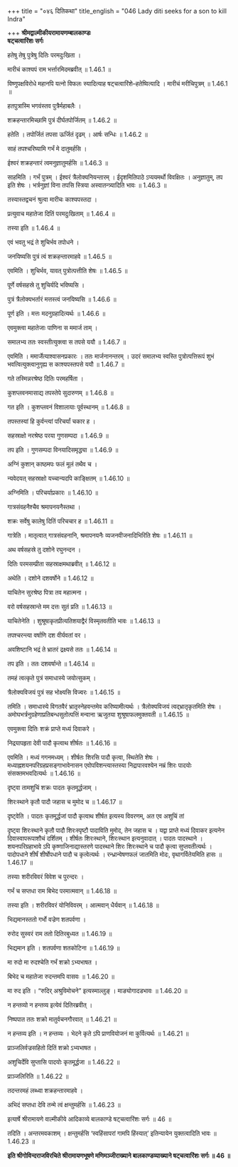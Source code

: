 +++
title = "०४६ दितिकथा"
title_english = "046 Lady diti seeks for a son to kill Indra"

+++
**श्रीमद्वाल्मीकीयरामायणम्बालकाण्डः  
षट्चत्वारिंशः सर्गः**

हतेषु तेषु पुत्रेषु दितिः परमदुःखिता ।

मारीचं काश्यपं राम भर्त्तारमिदमब्रवीत् ॥ 1.46.1 ॥

विष्णुपक्षविरोधे महानपि यत्नो विफलः स्यादित्याह षट्चत्वारिंशे–हतेष्वित्यादि । मारीचं मरीचिपुत्रम् ॥ 1.46.1 ॥

हतपुत्रास्मि भगवंस्तव पुत्रैर्महाबलैः ।

शक्रहन्तारमिच्छामि पुत्रं दीर्घतपोर्जितम् ॥ 1.46.2 ॥

हतेति । तपोर्जितं तपसा ऊर्जितं दृढम् । आर्षः सन्धिः ॥ 1.46.2 ॥

साहं तपश्चरिष्यामि गर्भं मे दातुमर्हसि ।

ईश्वरं शक्रहन्तारं त्वमनुज्ञातुमर्हसि ॥ 1.46.3 ॥

साहमिति । गर्भं पुत्रम् । ईश्वरं त्रैलोक्यनियन्तारम् । ईदृशमितिपाठे ऽप्ययमर्थो विवक्षितः । अनुज्ञातुम्, तप इति शेषः । भर्त्रनुज्ञां विना तपसि स्त्रिया अस्वातन्त्र्यादिति भावः ॥ 1.46.3 ॥

तस्यास्तद्वचनं श्रुत्वा मारीचः काश्यपस्तदा ।

प्रत्युवाच महातेजा दितिं परमदुःखिताम् ॥ 1.46.4 ॥

तस्या इति ॥ 1.46.4 ॥

एवं भवतु भद्रं ते शुचिर्भव तपोधने ।

जनयिष्यसि पुत्रं त्वं शक्रहन्तारमाहवे ॥ 1.46.5 ॥

एवमिति । शुचिर्भव, यावत् पुत्रोत्पत्तीति शेषः ॥ 1.46.5 ॥

पूर्णे वर्षसहस्रे तु शुचिर्यदि भविष्यसि ।

पुत्रं त्रैलोक्यभर्तारं मत्तस्त्वं जनयिष्यसि ॥ 1.46.6 ॥

पूर्ण इति । मत्तः मदनुग्रहादित्यर्थः ॥ 1.46.6 ॥

एवमुक्त्वा महातेजाः पाणिना स ममार्ज ताम् ।

समालभ्य ततः स्वस्तीत्युक्त्वा स तपसे ययौ ॥ 1.46.7 ॥

एवमिति । ममार्जेत्याश्वासनप्रकारः । ततः मार्जनानन्तरम् । उदरं समालभ्य स्वस्ति पुत्रोत्पत्तिरूपं शुभं भवत्वित्युक्त्वानुगृह्य स काश्यपस्तपसे ययौ ॥ 1.46.7 ॥

गते तस्मिन्नरश्रेष्ठ दितिः परमहर्षिता ।

कुशप्लवनमासाद्य तपस्तेपे सुदारुणम् ॥ 1.46.8 ॥

गत इति । कुशप्लवनं विशालायाः पूर्वस्थानम् ॥ 1.46.8 ॥

तपस्तस्यां हि कुर्वन्त्यां परिचर्यां चकार ह ।

सहस्राक्षो नरश्रेष्ठ परया गुणसम्पदा ॥ 1.46.9 ॥

तप इति । गुणसम्पदा विनयादिसमृद्ध्या ॥ 1.46.9 ॥

अग्निं कुशान् काष्ठमपः फलं मूलं तथैव च ।

न्यवेदयत् सहस्राक्षो यच्चान्यदपि काङ्क्षितम् ॥ 1.46.10 ॥

अग्निमिति । परिचर्याप्रकारः ॥ 1.46.10 ॥

गात्रसंवहनैश्चैव श्रमापनयनैस्तथा ।

शक्रः सर्वेषु कालेषु दितिं परिचचार ह ॥ 1.46.11 ॥

गात्रेति । मातृत्वात् गात्रसंवहनानि, श्रमापनयनैः व्यजनवीजनादिभिरिति शेषः ॥ 1.46.11 ॥

अथ वर्षसहस्रे तु दशोने रघुनन्दन ।

दितिः परमसम्प्रीता सहस्राक्षमथाब्रवीत् ॥ 1.46.12 ॥

अथेति । दशोने दशवर्षोने ॥ 1.46.12 ॥

याचितेन सुरश्रेष्ठ पित्रा तव महात्मना ।

वरो वर्षसहस्रान्ते मम दत्तः सुतं प्रति ॥ 1.46.13 ॥

याचितेनेति । शुश्रूषाकृतप्रीत्यतिशयाद्वैरं विस्मृतवतीति भावः ॥ 1.46.13 ॥

तपश्चरन्त्या वर्षाणि दश वीर्यवतां वर ।

अवशिष्टानि भद्रं ते भ्रातरं द्रक्ष्यसे ततः ॥ 1.46.14 ॥

तप इति । ततः दशवर्षान्ते ॥ 1.46.14 ॥

तमहं त्वत्कृते पुत्रं समाधास्ये जयोत्सुकम् ।

त्रैलोक्यविजयं पुत्रं सह भोक्ष्यसि विज्वरः ॥ 1.46.15 ॥

तमिति । समाधास्ये विगतवैरं भ्रातृस्नेहवन्तमेव करिष्यामीत्यर्थः । त्रैलोक्यविजयं त्वद्भ्रातृकृतमिति शेषः । अमोघभर्त्रनुग्रहेणाप्रतिबन्धसुतोत्पत्तिं मन्वाना ऋजुतया शुश्रूषाफलमुक्तवती ॥ 1.46.15 ॥

एवमुक्त्वा दितिः शक्रं प्राप्ते मध्यं दिवाकरे ।

निद्रयापहृता देवी पादौ कृत्वाथ शीर्षतः ॥ 1.46.16 ॥

एवमिति । मध्यं गगनमध्यम् । शीर्षतः शिरसि पादौ कृत्वा, स्थितेति शेषः । मध्याह्नशयनपरिग्रहप्रसङ्गाभावेनासन एवोपविशन्त्यास्तस्या निद्रापारवश्येन नम्रं शिरः पादयोः संसक्तमभवदित्यर्थः ॥ 1.46.16 ॥

दृष्ट्वा तामशुचिं शक्रः पादतः कृतमूर्द्धजाम् ।

शिरःस्थाने कृतौ पादौ जहास च मुमोद च ॥ 1.46.17 ॥

दृष्ट्वेति । पादतः कृतमूर्द्धजां पादौ कृत्वाथ शीर्षत इत्यस्य विवरणम्, अत एव अशुचिं तां

दृष्ट्वा शिरःस्थाने कृतौ पादौ शिरःस्पृष्टौ पादाविति मुमोद, तेन जहास च । यद्वा प्राप्ते मध्यं दिवाकर इत्यनेन दिवास्वापरूपाशौचं दर्शितम् । शीर्षतः शिरःस्थाने, शिरःस्थान इत्यनुवादात् । पादतः पादस्थाने । शयनपरिग्रहाभावे ऽपि कृष्णाजिनाद्यास्तरणे पादस्थाने शिरः शिरःस्थाने च पादौ कृत्वा सुप्तवतीत्यर्थः । पादोपधाने शीर्षं शीर्षोपधाने पादौ च कृत्वेत्यर्थः । रन्ध्रान्वेषणफलं जातमिति मोदः, वृथागर्वितेयमिति हासः ॥ 1.46.17 ॥

तस्याः शरीरविवरं विवेश च पुरन्दरः ।

गर्भं च सप्तधा राम बिभेद परमात्मवान् ॥ 1.46.18 ॥

तस्या इति । शरीरविवरं योनिविवरम् । आत्मवान् धैर्यवान् ॥ 1.46.18 ॥

भिद्यमानस्ततो गर्भो वज्रेण शतपर्वणा ।

रुरोद सुस्वरं राम ततो दितिरबुध्यत ॥ 1.46.19 ॥

भिद्यमान इति । शतपर्वणा शतकोटिना ॥ 1.46.19 ॥

मा रुदो मा रुदश्चेति गर्भं शक्रो ऽभ्यभाषत ।

बिभेद च महातेजा रुदन्तमपि वासवः ॥ 1.46.20 ॥

मा रुद इति । “रुदिर् अश्रुविमोचने” इत्यस्माल्लुङ् । माङ्योगादडभावः ॥ 1.46.20 ॥

न हन्तव्यो न हन्तव्य इत्येवं दितिरब्रवीत् ।

निष्पपात ततः शक्रो मातुर्वचनगौरवात् ॥ 1.46.21 ॥

न हन्तव्य इति । न हन्तव्यः । भेदने कृते ऽपि प्राणवियोजनं मा कुर्वित्यर्थः ॥ 1.46.21 ॥

प्राञ्जलिर्वज्रसहितो दितिं शक्रो ऽभ्यभाषत ।

अशुचिर्देवि सुप्तासि पादयोः कृतमूर्द्धजा ॥ 1.46.22 ॥

प्राञ्जलिरिति ॥ 1.46.22 ॥

तदन्तरमहं लब्ध्वा शक्रहन्तारमाहवे ।

अभिदं सप्तधा देवि तन्मे त्वं क्षन्तुमर्हसि ॥ 1.46.23 ॥

इत्यार्षे श्रीरामायणे वाल्मीकीये आदिकाव्ये बालकाण्डे षट्चत्वारिंशः सर्गः ॥ 46 ॥

तदिति । अन्तरमवकाशम् । क्षन्तुमर्हसि ‘स्वहिंसापरां गामपि हिंस्यात्’ इतिन्यायेन युक्तत्वादिति भावः ॥ 1.46.23 ॥

**इति श्रीगोविन्दराजविरचिते श्रीरामायणभूषणे मणिमञ्जीराख्याने बालकाण्डव्याख्याने षट्चत्वारिंशः सर्गः ॥ 46 ॥**
